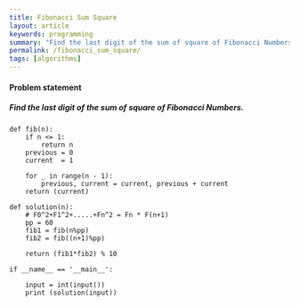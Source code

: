 ```yaml
---
title: Fibonacci Sum Square
layout: article
keywords: programming
summary: "Find the last digit of the sum of square of Fibonacci Numbers."
permalink: /fibonacci_sum_square/
tags: [algorithms]
---
```


#### Problem statement

##### Find the last digit of the sum of square of Fibonacci Numbers.
```
def fib(n):
    if n <= 1:
        return n
    previous = 0
    current  = 1

    for _ in range(n - 1):
        previous, current = current, previous + current
    return (current)

def solution(n):
    # F0^2+F1^2+.....+Fn^2 = Fn * F(n+1)
    pp = 60
    fib1 = fib(n%pp)
    fib2 = fib((n+1)%pp)

    return (fib1*fib2) % 10

if __name__ == '__main__':

    input = int(input())
    print (solution(input))

```

